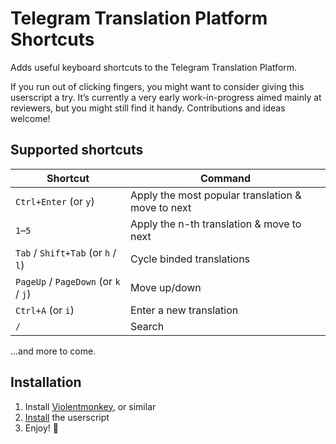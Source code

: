 # Telegram Translation Platform Shortcuts

Adds useful keyboard shortcuts to the Telegram Translation Platform.

If you run out of clicking fingers, you might want to consider giving this userscript a try. It’s currently a very early work-in-progress aimed mainly at reviewers, but you might still find it handy. Contributions and ideas welcome!

## Supported shortcuts

| Shortcut                              | Command
| ------------------------------------- | ---------------------------------------------------
| `Ctrl+Enter` (or `y`)                 | Apply the most popular translation & move to next
| `1`–`5`                               | Apply the n-th translation & move to next
| `Tab` / `Shift+Tab` (or `h` / `l`)    | Cycle binded translations
| `PageUp` / `PageDown` (or `k` / `j`)  | Move up/down
| `Ctrl+A` (or `i`)                     | Enter a new translation
| `/`                                   | Search

…and more to come.

## Installation

1. Install [Violentmonkey](https://violentmonkey.github.io/get-it/), or similar
2. [Install](https://github.com/jurf/telegram-translation-shortcuts/raw/master/telegram-translation-shortcuts.user.js) the userscript
3. Enjoy! :slightly_smiling_face:
